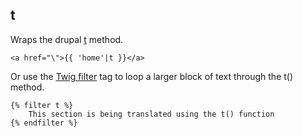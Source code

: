 ## t

Wraps the drupal [t](https://api.drupal.org/api/drupal/includes%21bootstrap.inc/function/t/7) method.

```
<a href="\">{{ 'home'|t }}</a>
```

Or use the [Twig filter](http://twig.sensiolabs.org/doc/tags/filter.html) tag to loop a larger block of text through the t() method.

```
{% filter t %}
    This section is being translated using the t() function
{% endfilter %}
```
